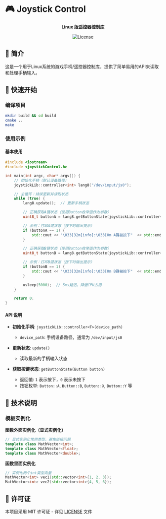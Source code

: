 # 🎮 Joystick Control

<div align="center">

**Linux 版遥控器控制库**

[![License](https://img.shields.io/badge/license-MIT-blue.svg)](LICENSE)

</div>

## 📖 简介

这是一个用于Linux系统的游戏手柄/遥控器控制库，提供了简单易用的API来读取和处理手柄输入。

## 🚀 快速开始

### 编译项目

```bash
mkdir build && cd build
cmake ..
make
```

### 使用示例

#### 基本使用

```cpp
#include <iostream>
#include <joystickControl.h>

int main(int argc, char* argv[]) {
    // 初始化手柄（默认设备路径）
    joystickLib::controller<int> lang8("/dev/input/js0");

    // 主循环：持续更新并读取状态
    while (true) {
        lang8.update();  // 更新手柄状态

        // 正确获取A键状态（使用Button枚举值作为参数）
        uint8_t buttonA = lang8.getButtonState(joystickLib::controller<int>::Button::A);

        // 示例：打印A键状态（按下时输出提示）
        if (buttonA == 1) {
            std::cout << "\033[32m[info]:\033[0m A键被按下"  << std::endl;
        }

        // 正确获取B键状态（使用Button枚举值作为参数）
        uint8_t buttonB = lang8.getButtonState(joystickLib::controller<int>::Button::B);

        // 示例：打印B键状态（按下时输出提示）
        if (buttonB == 1) {
            std::cout << "\033[32m[info]:\033[0m B键被按下"  << std::endl;
        }

        usleep(5000);  // 5ms延迟，降低CPU占用
    }

    return 0;
}
```

#### API 说明

- **初始化手柄**: `joystickLib::controller<T>(device_path)`
  - `device_path`: 手柄设备路径，通常为 `/dev/input/js0`
  
- **更新状态**: `update()`
  - 读取最新的手柄输入状态
  
- **获取按键状态**: `getButtonState(Button button)`
  - 返回值: `1` 表示按下，`0` 表示未按下
  - 按钮枚举: `Button::A`, `Button::B`, `Button::X`, `Button::Y` 等

## 📝 技术说明

### 模板实例化

**函数外面实例化（显式实例化）**
```cpp
// 显式实例化常用类型，避免链接问题
template class MathVector<int>;
template class MathVector<float>;
template class MathVector<double>;
```

**函数里面实例化**
```cpp
// 实例化两个int类型向量 
MathVector<int> vec1(std::vector<int>{1, 2, 3});
MathVector<int> vec2(std::vector<int>{4, 5, 6});
```

## 📄 许可证

本项目采用 MIT 许可证 - 详见 [LICENSE](LICENSE) 文件
